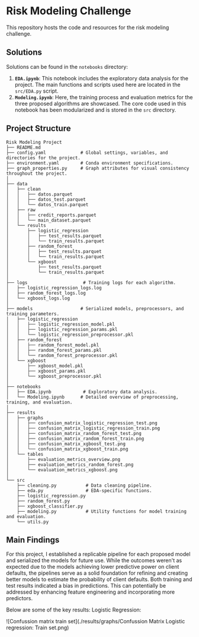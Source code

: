 # Risk Modeling Challenge

This repository hosts the code and resources for the risk modeling challenge.

## Solutions

Solutions can be found in the `notebooks` directory:

1. **`EDA.ipynb`**: This notebook includes the exploratory data analysis for the project. The main functions and scripts used here are located in the `src/EDA.py` script.
2. **`Modeling.ipynb`**: Here, the training process and evaluation metrics for the three proposed algorithms are showcased. The core code used in this notebook has been modularized and is stored in the `src` directory.

## Project Structure

```plaintext
Risk Modeling Project
├── README.md
├── config.yaml             # Global settings, variables, and directories for the project.
├── environment.yaml        # Conda environment specifications.
├── graph_properties.py     # Graph attributes for visual consistency throughout the project.
│
├── data
│   ├── clean
│   │   ├── datos.parquet
│   │   ├── datos_test.parquet
│   │   └── datos_train.parquet
│   ├── raw
│   │   ├── credit_reports.parquet
│   │   └── main_dataset.parquet
│   └── results
│       ├── logistic_regression
│       │   ├── test_results.parquet
│       │   └── train_results.parquet
│       ├── random_forest
│       │   ├── test_results.parquet
│       │   └── train_results.parquet
│       └── xgboost
│           ├── test_results.parquet
│           └── train_results.parquet
│
├── logs                     # Training logs for each algorithm.
│   ├── logistic_regression_logs.log
│   ├── random_forest_logs.log
│   └── xgboost_logs.log
│
├── models                  # Serialized models, preprocessors, and training parameters.
│   ├── logistic_regression
│   │   ├── logistic_regression_model.pkl
│   │   ├── logistic_regression_params.pkl
│   │   └── logistic_regression_preprocessor.pkl
│   ├── random_forest
│   │   ├── random_forest_model.pkl
│   │   ├── random_forest_params.pkl
│   │   └── random_forest_preprocessor.pkl
│   └── xgboost
│       ├── xgboost_model.pkl
│       ├── xgboost_params.pkl
│       └── xgboost_preprocessor.pkl
│
├── notebooks
│   ├── EDA.ipynb            # Exploratory data analysis.
│   └── Modeling.ipynb      # Detailed overview of preprocessing, training, and evaluation.
│
├── results
│   ├── graphs
│   │   ├── confusion_matrix_logistic_regression_test.png
│   │   ├── confusion_matrix_logistic_regression_train.png
│   │   ├── confusion_matrix_random_forest_test.png
│   │   ├── confusion_matrix_random_forest_train.png
│   │   ├── confusion_matrix_xgboost_test.png
│   │   └── confusion_matrix_xgboost_train.png
│   └── tables
│       ├── evaluation_metrics_overview.png
│       ├── evaluation_metrics_random_forest.png
│       └── evaluation_metrics_xgboost.png
│
└── src
    ├── cleaning.py           # Data cleaning pipeline.
    ├── eda.py                # EDA-specific functions.
    ├── logistic_regression.py
    ├── random_forest.py
    ├── xgboost_classifier.py
    ├── modeling.py           # Utility functions for model training and evaluation.
    └── utils.py

```

## Main Findings

For this project, I established a replicable pipeline for each proposed model and serialized the models for future use. While the outcomes weren't as expected due to the models achieving lower predictive power on client defaults, the pipelines serve as a solid foundation for refining and creating better models to estimate the probability of client defaults. Both training and test results indicated a bias in predictions. This can potentially be addressed by enhancing feature engineering and incorporating more predictors.

Below are some of the key results:
Logistic Regression:

![Confussion matrix train set](./results/graphs/Confussion Matrix
Logistic regression: Train set.png)

